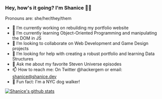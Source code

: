 ### Hey, how's it going? I'm Shanice 👋🏾

Pronouns are: she/her/they/them

- 🔭 I’m currently working on rebuilding my portfolio website
- 🌱 I’m currently learning Object-Oriented Programming and manipulating the DOM in JS
- 👯 I’m looking to collaborate on Web Development and Game Design projects
- 🤔 I’m looking for help with creating a robust portfolio and learning Data Structures
- 💬 Ask me about my favorite Steven Universe episodes
- 📫 How to reach me: On Twitter @hackergem or email: shanice@shanice.dev
- 🐶 Fun fact: I'm a NYC dog walker!

[![Shanice's github stats](https://github-readme-stats.vercel.app/api?username=shanicesmith98&count_private=true&show_icons=true&theme=material-palenight)](https://github.com/anuraghazra/github-readme-stats)

<!--
**shanicesmith98/shanicesmith98** is a ✨ _special_ ✨ repository because its `README.md` (this file) appears on your GitHub profile.

Here are some ideas to get you started:

- 🔭 I’m currently working on ...
- 🌱 I’m currently learning ...
- 👯 I’m looking to collaborate on ...
- 🤔 I’m looking for help with ...
- 💬 Ask me about ...
- 📫 How to reach me: ...
- 😄 Pronouns: ...
- ⚡ Fun fact: ...
-->

